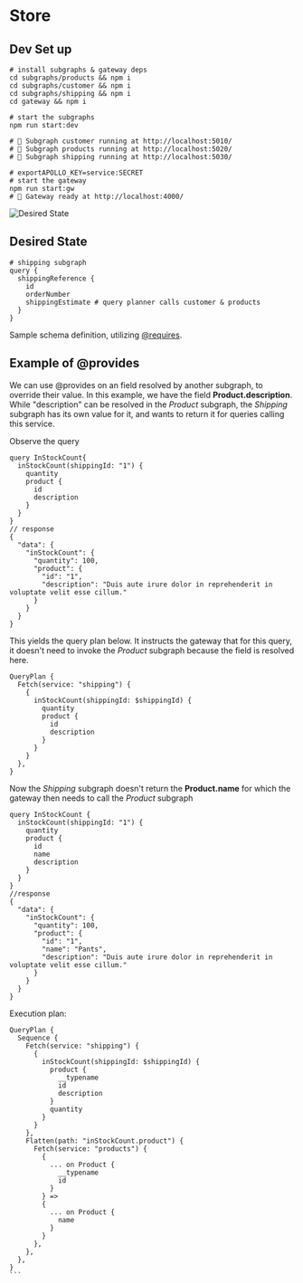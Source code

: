 # Store

## Dev Set up

```
# install subgraphs & gateway deps
cd subgraphs/products && npm i 
cd subgraphs/customer && npm i 
cd subgraphs/shipping && npm i
cd gateway && npm i 

# start the subgraphs
npm run start:dev

# 🚀 Subgraph customer running at http://localhost:5010/
# 🚀 Subgraph products running at http://localhost:5020/
# 🚀 Subgraph shipping running at http://localhost:5030/

# exportAPOLLO_KEY=service:SECRET
# start the gateway
npm run start:gw
# 🚀 Gateway ready at http://localhost:4000/
```

![Desired State](fed-2-requires.png)

## Desired State

```
# shipping subgraph
query {
  shippingReference {
    id
    orderNumber
    shippingEstimate # query planner calls customer & products
  }
}
```

Sample schema definition, utilizing [@requires](https://www.apollographql.com/docs/federation/entities-advanced#using-requires-with-object-subfields).

## Example of @provides

We can use @provides on an field resolved by another subgraph, to override their value. In this example, we have the field **Product.description**. While "description" can be resolved in the _Product_ subgraph, the _Shipping_ subgraph has its own value for it, and wants to return it for queries calling this service.

Observe the query 
```
query InStockCount{
  inStockCount(shippingId: "1") {
    quantity
    product {
      id
      description
    }
  }
}
// response
{
  "data": {
    "inStockCount": {
      "quantity": 100,
      "product": {
        "id": "1",
        "description": "Duis aute irure dolor in reprehenderit in voluptate velit esse cillum."
      }
    }
  }
}
```

This yields the query plan below. It instructs the gateway that for this query, it doesn't need to invoke the _Product_ subgraph because the field is resolved here.

```
QueryPlan {
  Fetch(service: "shipping") {
    {
      inStockCount(shippingId: $shippingId) {
        quantity
        product {
          id
          description
        }
      }
    }
  },
}
```

Now the _Shipping_ subgraph doesn't return the **Product.name** for which the gateway then needs to call the _Product_ subgraph

```
query InStockCount {
  inStockCount(shippingId: "1") {
    quantity
    product {
      id
      name
      description
    }
  }
}
//response
{
  "data": {
    "inStockCount": {
      "quantity": 100,
      "product": {
        "id": "1",
        "name": "Pants",
        "description": "Duis aute irure dolor in reprehenderit in voluptate velit esse cillum."
      }
    }
  }
}
```

Execution plan:
````
QueryPlan {
  Sequence {
    Fetch(service: "shipping") {
      {
        inStockCount(shippingId: $shippingId) {
          product {
            __typename
            id
            description
          }
          quantity
        }
      }
    },
    Flatten(path: "inStockCount.product") {
      Fetch(service: "products") {
        {
          ... on Product {
            __typename
            id
          }
        } =>
        {
          ... on Product {
            name
          }
        }
      },
    },
  },
}
```
